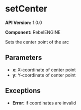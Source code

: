 # setCenter

**API Version:** 1.0.0

**Component:** RebelENGINE

Sets the center point of the arc

## Parameters

- **x**: X-coordinate of center point
- **y**: Y-coordinate of center point

## Exceptions

- **Error**: if coordinates are invalid

